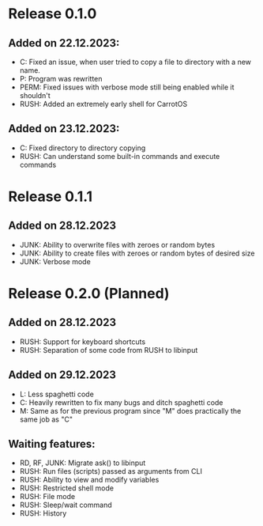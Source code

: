 
# Release 0.1.0

## Added on 22.12.2023:
- C: Fixed an issue, when user tried to copy a file to directory with a new name.
- P: Program was rewritten
- PERM: Fixed issues with verbose mode still being enabled while it shouldn't
- RUSH: Added an extremely early shell for CarrotOS

## Added on 23.12.2023:
- C: Fixed directory to directory copying
- RUSH: Can understand some built-in commands and execute commands 

# Release 0.1.1

## Added on 28.12.2023

- JUNK: Ability to overwrite files with zeroes or random bytes
- JUNK: Ability to create files with zeroes or random bytes of desired size
- JUNK: Verbose mode

# Release 0.2.0 (Planned)

## Added on 28.12.2023

- RUSH: Support for keyboard shortcuts
- RUSH: Separation of some code from RUSH to libinput

## Added on 29.12.2023

- L: Less spaghetti code
- C: Heavily rewritten to fix many bugs and ditch spaghetti code
- M: Same as for the previous program since "M" does practically the same job as "C"

## Waiting features:

- RD, RF, JUNK: Migrate ask() to libinput
- RUSH: Run files (scripts) passed as arguments from CLI
- RUSH: Ability to view and modify variables
- RUSH: Restricted shell mode
- RUSH: File mode
- RUSH: Sleep/wait command
- RUSH: History
